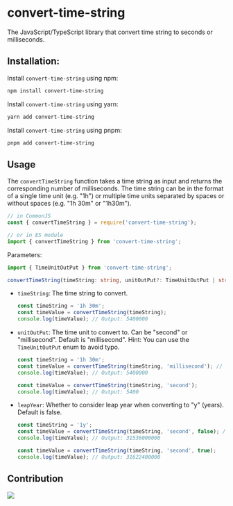 # convert-time-string

The JavaScript/TypeScript library that convert time string to seconds or milliseconds.

## Installation:

Install `convert-time-string` using npm:

```sh
npm install convert-time-string
```

Install `convert-time-string` using yarn:

```sh
yarn add convert-time-string
```

Install `convert-time-string` using pnpm:

```sh
pnpm add convert-time-string
```

## Usage

The `convertTimeString` function takes a time string as input and returns the corresponding number of milliseconds. The time string can be in the format of a single time unit (e.g. "1h") or multiple time units separated by spaces or without spaces (e.g. "1h 30m" or "1h30m").

```typescript
// in CommonJS
const { convertTimeString } = require('convert-time-string');

// or in ES module
import { convertTimeString } from 'convert-time-string';
```

Parameters:

```typescript
import { TimeUnitOutPut } from 'convert-time-string';

convertTimeString(timeString: string, unitOutPut?: TimeUnitOutPut | string, leapYear?: boolean): number;
```

-   `timeString`: The time string to convert.
    ```typescript
    const timeString = '1h 30m';
    const timeValue = convertTimeString(timeString);
    console.log(timeValue); // Output: 5400000
    ```
-   `unitOutPut`: The time unit to convert to. Can be "second" or "millisecond". Default is "millisecond".
Hint: You can use the `TimeUnitOutPut` enum to avoid typo.

    ```typescript
    const timeString = '1h 30m';
    const timeValue = convertTimeString(timeString, 'millisecond'); // default is "millisecond"
    console.log(timeValue); // Output: 5400000

    const timeValue = convertTimeString(timeString, 'second');
    console.log(timeValue); // Output: 5400
    ```

-   `leapYear`: Whether to consider leap year when converting to "y" (years). Default is false.

    ```typescript
    const timeString = '1y';
    const timeValue = convertTimeString(timeString, 'second', false); // default is false
    console.log(timeValue); // Output: 31536000000

    const timeValue = convertTimeString(timeString, 'second', true);
    console.log(timeValue); // Output: 31622400000
    ```

## Contribution

<a href="https://github.com/lehuygiang28/convert-time-string/graphs/contributors">
  <img src="https://contrib.rocks/image?repo=lehuygiang28/convert-time-string" />
</a>

